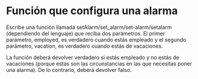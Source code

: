 # Función que configura una alarma

Escribe una función llamada setAlarm/set_alarm/set-alarm/setalarm (dependiendo del lenguaje) que reciba dos parámetros. El primer parámetro, employed, es verdadero cuando estás empleado y el segundo parámetro, vacation, es verdadero cuando estás de vacaciones.

La función deberá devolver verdadero si estás empleado y no estás de vacaciones (porque estas son las circunstancias en las que necesitas poner una alarma). De lo contrario, deberá devolver falso.
